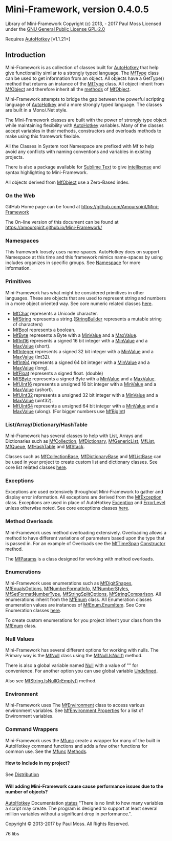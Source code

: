 # Mini-Framework,  version 0.4.0.5

Library of Mini-Framework
Copyright (c) 2013, -  2017 Paul Moss
Licensed under the [GNU General Public License GPL-2.0](License.htm)

Requires [AutoHotkey](http://ahkscript.org/)  [v1.1.21+]

## Introduction

Mini-Framework is as  collection of classes built for [AutoHotkey](http://ahkscript.org/) that  help give functionality similar to a strongly typed language. The [MfType](MfType.htm) class can be used to  get information from an object. All objects have a GetType() method that returns  an instance of the [MfType](MfType.htm) class. All object inherit from [MfObject](MfObject.htm) and therefore inherit all the  [methods](MfObjectMethods.htm)  of [MfObject](MfObject.htm).

Mini-Framework  attempts to bridge the gap between the powerful scripting language of [AutoHotkey](http://ahkscript.org/) and a more strongly typed language. The classes are built in a  Mono/.Net style.

The Mini-Framework classes are built with the  power of strongly type object while maintaining flexibility with [AutoHotkey](http://ahkscript.org/) variables. Many of the classes accept variables in their methods,  constructors and overloads methods to make using this framework  flexible.

All the Classes in System root Namespace are  prefixed with Mf to help  avoid any conflicts with naming conventions and variables in existing  projects.

There is also a package available for [Sublime  Text](http://www.sublimetext.com/) to give [intellisense](https://en.wikipedia.org/wiki/Intelligent_code_completion) and syntax highlighting to  Mini-Framework.

All objects derived from [MfObject](MfObject.htm) use a  Zero-Based index.

### On the  Web

GitHub Home page can be found at <https://github.com/Amourspirit/Mini-Framework>

The On-line version of this document can be  found at <https://amourspirit.github.io/Mini-Framework/> 

### Namespaces

This framework loosely uses name-spaces.  AutoHotkey does on support Namespace at this time and this framework mimics  name-spaces by using includes organizes in specific groups. See [Namespace](NameSapce.htm) for more  information.

### Primitives

Mini-Framework has  what might be considered primitives in other languages. These are objects that  are used to represent string and numbers in a more object oriented  way.
See core numeric related classes [here](NS_System.htm#Numeric).

- [MfChar](MfChar.htm)  represents a Unicode character.  
- [MfString](MfString.htm) represents a string.([StringBuilder](StringBuilder.htm) represents a  mutable string of characters)  
- [MfBool](MfBool.htm)  represents a boolean.  
- [MfByte](MfByte.htm)  represents a Byte with a [MinValue](MfByteMinValue.htm) and a [MaxValue](MfByteMaxValue.htm).  
- [MfInt16](MfInt16.htm)  represents a signed 16 bit integer with a [MinValue](MfInt16MinValue.htm) and a [MaxValue](MfInt16MaxValue.htm)  (short).  
- [MfInteger](MfInteger.htm) represents a signed 32 bit integer with a [MinValue](MfIntegerMinValue.htm) and a [MaxValue](MfIntegerMaxValue.htm)  (Int32).  
- [MfInt64](MfInt64.htm)  represents a signed 64 bit integer with a [MinValue](MfInt64MinValue.htm) and a [MaxValue](MfInt64MaxValue.htm)  (long).  
- [MfFloat](MfFloat.htm)  represents a signed float. (double)  
- [MfSByte](MfSByte.htm)  represents a signed Byte with a [MinValue](MfSByteMinValue.htm) and a [MaxValue](MfSByteMaxValue.htm).  
- [MfUInt16](MfUInt16.htm) represents a unsigned 16 bit integer with a [MinValue](MfUInt16MinValue.htm) and a [MaxValue](MfUInt16MaxValue.htm)  (ushort).  
- [MfUInt32](MfUInt32.htm) represents a unsigned 32 bit integer with a [MinValue](MfUInt32MinValue.htm) and a [MaxValue](MfUInt32MaxValue.htm)  (uint32).  
- [MfUInt64](MfUInt64.htm) represents a unsigned 64 bit integer with a [MinValue](MfUInt64MinValue.htm) and a [MaxValue](MfUInt64MinValue.htm)  (ulong). (For bigger numbers  use [MfBigInt](MfBigInt.htm)) 

### List/Array/Dictionary/HashTable

Mini-Framework has  several classes to help with List, Arrays and  Dictionaries such as  [MfCollection](MfCollection.htm), [MfDictionary](MfDictionary.htm), [MfGenericList](MfGenericList.htm),  [MfList](MfList.htm), [MfQueue](MfQueue.htm), [MfHashTable](MfHashTable.htm) and  [MfStack](MfStack.htm).

Classes such as [MfCollectionBase](MfCB16.htm), [MfDictionaryBase](MfDB16.htm) and [MfListBase](MfListBase.htm) can be used  in your project to create custom list and dictionary classes. See core list  related classes [here](NS_System.htm#List).

### Exceptions

Exceptions are used  extensively throughout Mini-Framework to gather and display error information. All exceptions are derived  from the [MfException](MfException.htm) class. Exceptions  are used in place of AutoHotkey [Exception](http://ahkscript.org/docs/commands/Throw.htm#Exception) and [ErrorLevel](https://autohotkey.com/docs/misc/ErrorLevel.htm) unless otherwise noted. See core  exceptions classes [here](NS_System.htm#Exceptions).

### Method  Overloads

Mini-Framework uses  method overloading extensively. Overloading allows a method to have different  variations of parameters based upon the type that is passed in. For an example  of Overloads see the [MfTimeSpan](MfTimeSpan.htm) [Constructor](MfTimeSpanConstructor.htm)  method.

The [MfParams](MfParams.htm) is a class designed for  working with method overloads.

### Enumerations

Mini-Framework uses  enumerations such as [MfDigitShapes](MfDigitShapes.htm), [MfEqualsOptions](MfEqualsOptions.htm),  [MfNumberFormatInfo](MfNFI18.htm), [MfNumberStyles](MfNS14.htm), [MfSetFormatNumberType](MfSFNT.htm), [MfStringSplitOptions](MfSSO20.htm),  [MfStringComparison](MfSC18.htm). All enumerations inherit from the [MfEnum](MfEnum.htm) class. All Enumeration classes  enumeration values are instances of [MfEnum.EnumItem](MfEnumEnumItem.htm). See Core  Enumeration classes [here](NS_System.htm#Enumerations).

To create custom enumerations for you project  inherit your class from the [MfEnum](MfEnum.htm) class.

### Null  Values

Mini-Framework has  several different options for working with nulls. The Primary way is the  [MfNull](MfNull.htm) class  using the [MfNull.IsNull()](MfNullIsNull.htm) method.

There is also a global variable named [Null](Globals.htm#Null) with a value of  "" for convenience. For another option you can use global variable [Undefined](Globals.htm#undefined).  

Also see [MfString.IsNullOrEmpty()](MfStringIsNullOrEmpty.htm)  method.

### Environment

Mini-Framework uses  The [MfEnvironment](MfEnvironment.htm) class to access various environment variables. See [MfEnvironment  Properties](MfEnvironment.htm#Properties) for a list of Environment variables.

### Command  Wrappers

Mini-Framework uses  the [Mfunc](Mfunc.htm) create a  wrapper for many of the built in AutoHotkey command functions and adds a few  other functions for common use. See the [Mfunc](Mfunc.htm) [Methods](MfuncMethods.htm).

#### How to Include in my  project?

See [Distribution](Distribution.htm)

#### Will adding  Mini-Framework  cause cause performance issues due to the number of objects?

[AutoHotkey](http://ahkscript.org/) Documentation [states](https://autohotkey.com/docs/Variables.htm#cap) "There is  no limit to how many variables a script may create. The program is designed to  support at least several million variables without a significant drop in  performance.".

Copyright © 2013-2017 by Paul Moss. All Rights  Reserved.

76 libs

